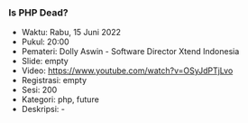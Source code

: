 ### Is PHP Dead?

- Waktu: Rabu, 15 Juni 2022
- Pukul: 20:00
- Pemateri: Dolly Aswin - Software Director Xtend Indonesia
- Slide: empty
- Video: https://www.youtube.com/watch?v=OSyJdPTjLvo
- Registrasi: empty
- Sesi: 200
- Kategori: php, future
- Deskripsi: -
